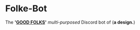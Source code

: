 # Folke-Bot
The  **'[GOOD FOLKS](http://discord.gg/vxpm8EX)'**  *multi*-*purposed*  Discord  bot  of  (**a  design.**)
